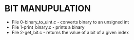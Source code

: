 # BIT MANUPULATION
* File 0-binary_to_uint.c - converts binary to an unsigned int
* File 1-print_binary.c - prints a binary
* File 2-get_bit.c - returns the value of a bit of a given index
